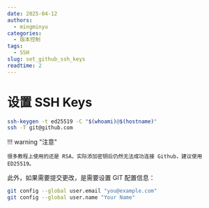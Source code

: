 ```yaml
---
date: 2025-04-12
authors:
  - mingminyu
categories:
  - 版本控制
tags:
  - SSH
slug: set_github_ssh_keys
readtime: 2
---
```


# 设置 SSH Keys

```bash
ssh-keygen -t ed25519 -C "$(whoami)@$(hostname)"
ssh -T git@github.com
```

!!! warning "注意"
  
    很多教程上使用的还是 RSA，实际添加密钥后仍然无法成功连接 Github，建议使用 ED25519。


此外，如果需要提交更改，是需要设置 GIT 配置信息：

```bash
git config --global user.email "you@example.com"
git config --global user.name "Your Name"
```
